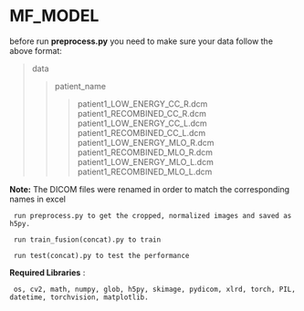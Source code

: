 # MF_MODEL
before run **preprocess.py** you need to make sure your data follow the above format:  
>data  
  >>patient_name  
  >>>patient1_LOW_ENERGY_CC_R.dcm     
  patient1_RECOMBINED_CC_R.dcm  
  patient1_LOW_ENERGY_CC_L.dcm  
  patient1_RECOMBINED_CC_L.dcm  
  patient1_LOW_ENERGY_MLO_R.dcm  
  patient1_RECOMBINED_MLO_R.dcm  
  patient1_LOW_ENERGY_MLO_L.dcm  
  patient1_RECOMBINED_MLO_L.dcm  

**Note:** The DICOM files were renamed in order to match the corresponding names in excel  

     run preprocess.py to get the cropped, normalized images and saved as h5py.  
     
     run train_fusion(concat).py to train  
     
     run test(concat).py to test the performance  
      
**Required Libraries** :  
 
     os, cv2, math, numpy, glob, h5py, skimage, pydicom, xlrd, torch, PIL, datetime, torchvision, matplotlib.
